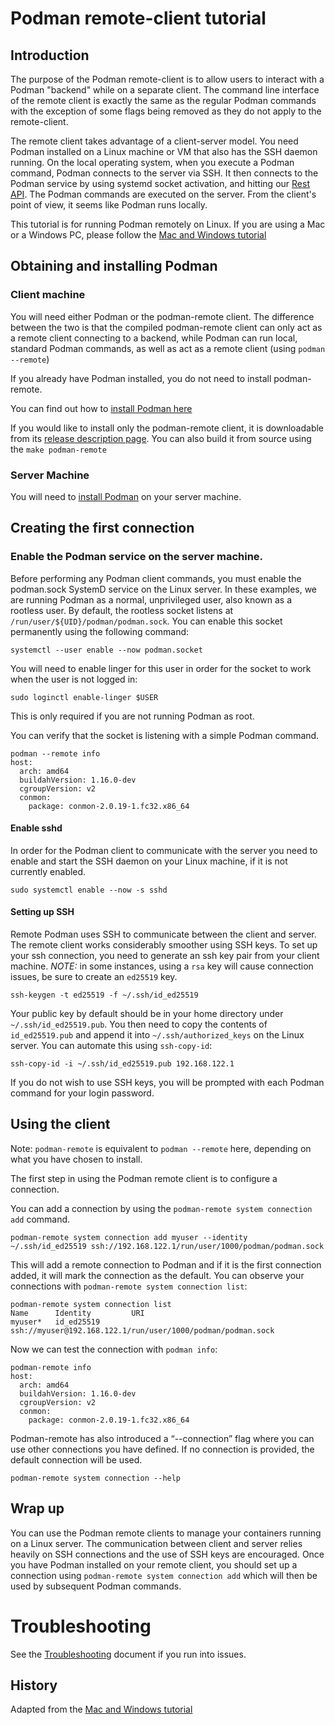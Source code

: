 # Podman remote-client tutorial

## Introduction
The purpose of the Podman remote-client is to allow users to interact with a Podman "backend" while on a separate client.  The command line interface of the remote client is exactly the same as the regular Podman commands with the exception of some flags being removed as they do not apply to the remote-client.

The remote client takes advantage of a client-server model. You need Podman installed on a Linux machine or VM that also has the SSH daemon running. On the local operating system, when you execute a Podman command, Podman connects to the server via SSH. It then connects to the Podman service by using systemd socket activation, and hitting our [Rest API](https://docs.podman.io/en/latest/_static/api.html). The Podman commands are executed on the server. From the client's point of view, it seems like Podman runs locally.

This tutorial is for running Podman remotely on Linux. If you are using a Mac or a Windows PC, please follow the [Mac and Windows tutorial](https://github.com/containers/podman/blob/main/docs/tutorials/mac_win_client.md)

## Obtaining and installing Podman

### Client machine
You will need either Podman or the podman-remote client. The difference between the two is that the compiled podman-remote client can only act as a remote client connecting to a backend, while Podman can run local, standard Podman commands, as well as act as a remote client (using `podman --remote`)

If you already have Podman installed, you do not need to install podman-remote.

You can find out how to [install Podman here](https://podman.io/getting-started/installation)

If you would like to install only the podman-remote client, it is downloadable from its [release description page](https://github.com/containers/podman/releases/latest).  You can also build it from source using the `make podman-remote`


### Server Machine
You will need to [install Podman](https://podman.io/getting-started/installation) on your server machine.


## Creating the first connection

### Enable the Podman service on the server machine.

Before performing any Podman client commands, you must enable the podman.sock SystemD service on the Linux server.  In these examples, we are running Podman as a normal, unprivileged user, also known as a rootless user.  By default, the rootless socket listens at `/run/user/${UID}/podman/podman.sock`.  You can enable this socket permanently using the following command:
```
systemctl --user enable --now podman.socket
```
You will need to enable linger for this user in order for the socket to work when the user is not logged in:

```
sudo loginctl enable-linger $USER
```
This is only required if you are not running Podman as root.

You can verify that the socket is listening with a simple Podman command.

```
podman --remote info
host:
  arch: amd64
  buildahVersion: 1.16.0-dev
  cgroupVersion: v2
  conmon:
	package: conmon-2.0.19-1.fc32.x86_64
```

#### Enable sshd

In order for the Podman client to communicate with the server you need to enable and start the SSH daemon on your Linux machine, if it is not currently enabled.
```
sudo systemctl enable --now -s sshd
```

#### Setting up SSH
Remote Podman uses SSH to communicate between the client and server. The remote client works considerably smoother using SSH keys. To set up your ssh connection, you need to generate an ssh key pair from your client machine. *NOTE:* in some instances, using a `rsa` key will cause connection issues, be sure to create an `ed25519` key.
```
ssh-keygen -t ed25519 -f ~/.ssh/id_ed25519
```
Your public key by default should be in your home directory under `~/.ssh/id_ed25519.pub`. You then need to copy the contents of `id_ed25519.pub` and append it into `~/.ssh/authorized_keys` on the Linux server. You can automate this using `ssh-copy-id`:
```
ssh-copy-id -i ~/.ssh/id_ed25519.pub 192.168.122.1
```

If you do not wish to use SSH keys, you will be prompted with each Podman command for your login password.

## Using the client

Note: `podman-remote` is equivalent to `podman --remote` here, depending on what you have chosen to install.

The first step in using the Podman remote client is to configure a connection.

You can add a connection by using the `podman-remote system connection add` command.

```
podman-remote system connection add myuser --identity ~/.ssh/id_ed25519 ssh://192.168.122.1/run/user/1000/podman/podman.sock
```

This will add a remote connection to Podman and if it is the first connection added, it will mark the connection as the default.  You can observe your connections with `podman-remote system connection list`:

```
podman-remote system connection list
Name	  Identity 	       URI
myuser*	  id_ed25519	   ssh://myuser@192.168.122.1/run/user/1000/podman/podman.sock
```

Now we can test the connection with `podman info`:

```
podman-remote info
host:
  arch: amd64
  buildahVersion: 1.16.0-dev
  cgroupVersion: v2
  conmon:
	package: conmon-2.0.19-1.fc32.x86_64
```

Podman-remote has also introduced a “--connection” flag where you can use other connections you have defined.  If no connection is provided, the default connection will be used.

```
podman-remote system connection --help
```

## Wrap up

You can use the Podman remote clients to manage your containers running on a Linux server.  The communication between client and server relies heavily on SSH connections and the use of SSH keys are encouraged.  Once you have Podman installed on your remote client, you should set up a connection using `podman-remote system connection add` which will then be used by subsequent Podman commands.

# Troubleshooting

See the [Troubleshooting](../../troubleshooting.md) document if you run into issues.

## History
Adapted from the [Mac and Windows tutorial](https://github.com/containers/podman/blob/main/docs/tutorials/mac_win_client.md)
